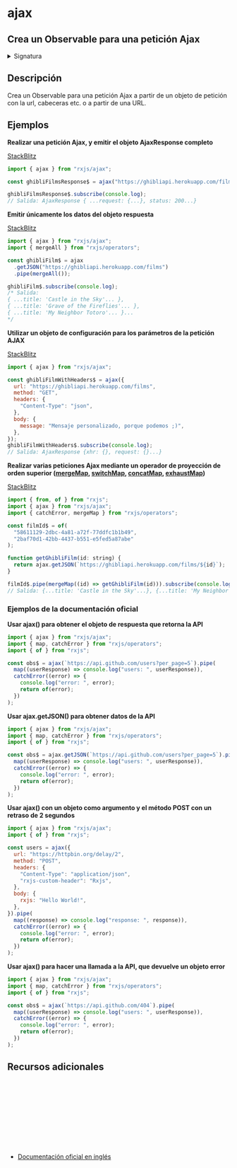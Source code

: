 # ajax

<h2 class="subtitle"> Crea un Observable para una petición Ajax</h2>

<details>
<summary>Signatura</summary>

### Firma

`ajax(urlOrRequest: string | AjaxRequest): Observable<AjaxResponse>`

</details>

## Descripción

Crea un Observable para una petición Ajax a partir de un objeto de petición con la url, cabeceras etc. o a partir de una URL.

## Ejemplos

**Realizar una petición Ajax, y emitir el objeto AjaxResponse completo**

<a target="_blank" href="https://stackblitz.com/edit/docu-rxjs-ajax?file=index.ts">StackBlitz</a>

```javascript
import { ajax } from "rxjs/ajax";

const ghibliFilmsResponse$ = ajax("https://ghibliapi.herokuapp.com/films");

ghibliFilmsResponse$.subscribe(console.log);
// Salida: AjaxResponse { ...request: {...}, status: 200...}
```

**Emitir únicamente los datos del objeto respuesta**

<a target="_blank" href="https://stackblitz.com/edit/docu-rxjs-ajax-2?file=index.ts">StackBlitz</a>

```javascript
import { ajax } from "rxjs/ajax";
import { mergeAll } from "rxjs/operators";

const ghibliFilm$ = ajax
  .getJSON("https://ghibliapi.herokuapp.com/films")
  .pipe(mergeAll());

ghibliFilm$.subscribe(console.log);
/* Salida:  
{ ...title: 'Castle in the Sky'... },
{ ...title: 'Grave of the Fireflies'... },
{ ...title: 'My Neighbor Totoro'... }...
*/
```

**Utilizar un objeto de configuración para los parámetros de la petición AJAX**

<a target="_blank" href="https://stackblitz.com/edit/docu-rxjs-ajax-3?file=index.ts">StackBlitz</a>

```javascript
import { ajax } from "rxjs/ajax";

const ghibliFilmWithHeaders$ = ajax({
  url: "https://ghibliapi.herokuapp.com/films",
  method: "GET",
  headers: {
    "Content-Type": "json",
  },
  body: {
    message: "Mensaje personalizado, porque podemos ;)",
  },
});
ghibliFilmWithHeaders$.subscribe(console.log);
// Salida: AjaxResponse {xhr: {}, request: {}...}
```

**Realizar varias peticiones Ajax mediante un operador de proyección de orden superior ([mergeMap](/operators/transformation/mergeMap), [switchMap](/operators/transformation/switchMap), [concatMap](/operators/transformation/concatMap), [exhaustMap](/operators/transformation/exhaustMap))**

<a target="_blank" href="https://stackblitz.com/edit/docu-rxjs-ajax-4?file=index.ts">StackBlitz</a>

```javascript
import { from, of } from "rxjs";
import { ajax } from "rxjs/ajax";
import { catchError, mergeMap } from "rxjs/operators";

const filmId$ = of(
  "58611129-2dbc-4a81-a72f-77ddfc1b1b49",
  "2baf70d1-42bb-4437-b551-e5fed5a87abe"
);

function getGhibliFilm(id: string) {
  return ajax.getJSON(`https://ghibliapi.herokuapp.com/films/${id}`);
}

filmId$.pipe(mergeMap((id) => getGhibliFilm(id))).subscribe(console.log);
// Salida: {...title: 'Castle in the Sky'...}, {...title: 'My Neighbor Totoro'...}
```

### Ejemplos de la documentación oficial

**Usar ajax() para obtener el objeto de respuesta que retorna la API**

```javascript
import { ajax } from "rxjs/ajax";
import { map, catchError } from "rxjs/operators";
import { of } from "rxjs";

const obs$ = ajax(`https://api.github.com/users?per_page=5`).pipe(
  map((userResponse) => console.log("users: ", userResponse)),
  catchError((error) => {
    console.log("error: ", error);
    return of(error);
  })
);
```

**Usar ajax.getJSON() para obtener datos de la API**

```javascript
import { ajax } from "rxjs/ajax";
import { map, catchError } from "rxjs/operators";
import { of } from "rxjs";

const obs$ = ajax.getJSON(`https://api.github.com/users?per_page=5`).pipe(
  map((userResponse) => console.log("users: ", userResponse)),
  catchError((error) => {
    console.log("error: ", error);
    return of(error);
  })
);
```

**Usar ajax() con un objeto como argumento y el método POST con un retraso de 2 segundos**

```javascript
import { ajax } from "rxjs/ajax";
import { of } from "rxjs";

const users = ajax({
  url: "https://httpbin.org/delay/2",
  method: "POST",
  headers: {
    "Content-Type": "application/json",
    "rxjs-custom-header": "Rxjs",
  },
  body: {
    rxjs: "Hello World!",
  },
}).pipe(
  map((response) => console.log("response: ", response)),
  catchError((error) => {
    console.log("error: ", error);
    return of(error);
  })
);
```

**Usar ajax() para hacer una llamada a la API, que devuelve un objeto error**

```javascript
import { ajax } from "rxjs/ajax";
import { map, catchError } from "rxjs/operators";
import { of } from "rxjs";

const obs$ = ajax(`https://api.github.com/404`).pipe(
  map((userResponse) => console.log("users: ", userResponse)),
  catchError((error) => {
    console.log("error: ", error);
    return of(error);
  })
);
```

<div class="additional-section">

## Recursos adicionales

<a target="_blank" href="https://github.com/ReactiveX/rxjs/blob/master/src/internal/ajax/ajax.ts">
<svg>
  <use xlink:href="/assets/icons/source.svg#source-code"></use>
</svg>
</a>
</div>

- <a target="_blank" href="https://rxjs.dev/api/ajax/ajax">Documentación oficial en inglés</a>
